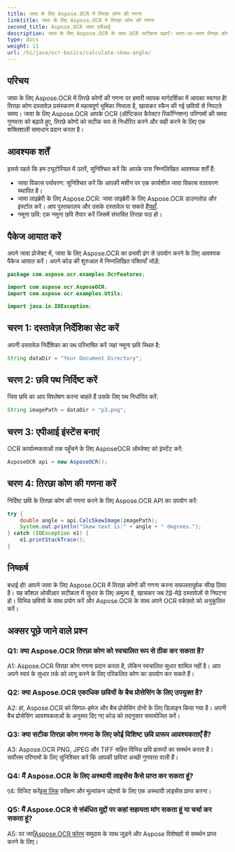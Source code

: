 ```yaml
---
title: जावा के लिए Aspose.OCR में तिरछा कोण की गणना
linktitle: जावा के लिए Aspose.OCR में तिरछा कोण की गणना
second_title: Aspose.OCR जावा एपीआई
description: जावा के लिए Aspose.OCR के साथ OCR सटीकता बढ़ाएँ। चरण-दर-चरण तिरछा कोणों की गणना करना सीखें। दस्तावेज़ प्रसंस्करण को सहजता से सुधारें।
type: docs
weight: 11
url: /hi/java/ocr-basics/calculate-skew-angle/
---
```

## परिचय

जावा के लिए Aspose.OCR में तिरछे कोणों की गणना पर हमारी व्यापक मार्गदर्शिका में आपका स्वागत है! तिरछा कोण दस्तावेज़ प्रसंस्करण में महत्वपूर्ण भूमिका निभाता है, खासकर स्कैन की गई छवियों से निपटते समय। जावा के लिए Aspose.OCR आपके OCR (ऑप्टिकल कैरेक्टर रिकॉग्निशन) परिणामों की समग्र गुणवत्ता को बढ़ाते हुए, तिरछे कोणों को सटीक रूप से निर्धारित करने और सही करने के लिए एक शक्तिशाली समाधान प्रदान करता है।

## आवश्यक शर्तें

इससे पहले कि हम ट्यूटोरियल में उतरें, सुनिश्चित करें कि आपके पास निम्नलिखित आवश्यक शर्तें हैं:

- जावा विकास पर्यावरण: सुनिश्चित करें कि आपकी मशीन पर एक कार्यशील जावा विकास वातावरण स्थापित है।
-  जावा लाइब्रेरी के लिए Aspose.OCR: जावा लाइब्रेरी के लिए Aspose.OCR डाउनलोड और इंस्टॉल करें। आप पुस्तकालय और उसके दस्तावेज़ पा सकते हैं[यहाँ](https://reference.aspose.com/ocr/java/).
- नमूना छवि: एक नमूना छवि तैयार करें जिसमें संभावित तिरछा पाठ हो।

## पैकेज आयात करें

अपने जावा प्रोजेक्ट में, जावा के लिए Aspose.OCR का प्रभावी ढंग से उपयोग करने के लिए आवश्यक पैकेज आयात करें। अपने कोड की शुरुआत में निम्नलिखित पंक्तियाँ जोड़ें:

```java
package com.aspose.ocr.examples.OcrFeatures;

import com.aspose.ocr.AsposeOCR;
import com.aspose.ocr.examples.Utils;

import java.io.IOException;
```

## चरण 1: दस्तावेज़ निर्देशिका सेट करें

अपनी दस्तावेज़ निर्देशिका का पथ परिभाषित करें जहां नमूना छवि स्थित है:

```java
String dataDir = "Your Document Directory";
```

## चरण 2: छवि पथ निर्दिष्ट करें

जिस छवि का आप विश्लेषण करना चाहते हैं उसके लिए पथ निर्धारित करें:

```java
String imagePath = dataDir + "p3.png";
```

## चरण 3: एपीआई इंस्टेंस बनाएं

OCR कार्यात्मकताओं तक पहुँचने के लिए AsposeOCR ऑब्जेक्ट को इंस्टेंट करें:

```java
AsposeOCR api = new AsposeOCR();
```

## चरण 4: तिरछा कोण की गणना करें

निर्दिष्ट छवि के तिरछा कोण की गणना करने के लिए Aspose.OCR API का उपयोग करें:

```java
try {
    double angle = api.CalcSkewImage(imagePath);
    System.out.println("Skew text is:" + angle + " degrees.");
} catch (IOException e1) {
    e1.printStackTrace();
}
```

## निष्कर्ष

बधाई हो! आपने जावा के लिए Aspose.OCR में तिरछा कोणों की गणना करना सफलतापूर्वक सीख लिया है। यह कौशल ओसीआर सटीकता में सुधार के लिए अमूल्य है, खासकर जब टेढ़े-मेढ़े दस्तावेज़ों से निपटना हो। विभिन्न छवियों के साथ प्रयोग करें और Aspose.OCR के साथ अपने OCR वर्कफ़्लो को अनुकूलित करें।

## अक्सर पूछे जाने वाले प्रश्न

### Q1: क्या Aspose.OCR तिरछा कोण को स्वचालित रूप से ठीक कर सकता है?

A1: Aspose.OCR तिरछा कोण गणना प्रदान करता है, लेकिन स्वचालित सुधार शामिल नहीं है। आप अपने स्वयं के सुधार तर्क को लागू करने के लिए परिकलित कोण का उपयोग कर सकते हैं।

### Q2: क्या Aspose.OCR एकाधिक छवियों के बैच प्रोसेसिंग के लिए उपयुक्त है?

A2: हां, Aspose.OCR को सिंगल-इमेज और बैच प्रोसेसिंग दोनों के लिए डिज़ाइन किया गया है। अपनी बैच प्रोसेसिंग आवश्यकताओं के अनुरूप दिए गए कोड को तदनुसार समायोजित करें।

### Q3: क्या सटीक तिरछा कोण गणना के लिए कोई विशिष्ट छवि प्रारूप आवश्यकताएँ हैं?

A3: Aspose.OCR PNG, JPEG और TIFF सहित विभिन्न छवि प्रारूपों का समर्थन करता है। सर्वोत्तम परिणामों के लिए सुनिश्चित करें कि आपकी छवियां अच्छी गुणवत्ता वाली हैं।

### Q4: मैं Aspose.OCR के लिए अस्थायी लाइसेंस कैसे प्राप्त कर सकता हूं?

 ए4: विजिट करें[इस लिंक](https://purchase.aspose.com/temporary-license/) परीक्षण और मूल्यांकन उद्देश्यों के लिए एक अस्थायी लाइसेंस प्राप्त करना।

### Q5: मैं Aspose.OCR से संबंधित मुद्दों पर कहां सहायता मांग सकता हूं या चर्चा कर सकता हूं?

 A5: पर जाएँ[Aspose.OCR फोरम](https://forum.aspose.com/c/ocr/16) समुदाय के साथ जुड़ने और Aspose विशेषज्ञों से समर्थन प्राप्त करने के लिए।